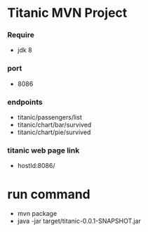 # Titanic MVN Project

### Require 
* jdk 8
### port
 * 8086
### endpoints
* titanic/passengers/list
* titanic/chart/bar/survived
* titanic/chart/pie/survived

### titanic web page link
* hostId:8086/


# run command
* mvn package
* java -jar target/titanic-0.0.1-SNAPSHOT.jar